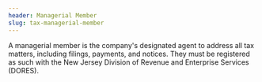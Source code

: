```yaml
---
header: Managerial Member
slug: tax-managerial-member
---
```

A managerial member is the company's designated agent to address all tax matters, including filings, payments, and notices. They must be registered as such with the New Jersey Division of Revenue and Enterprise Services (DORES). 

